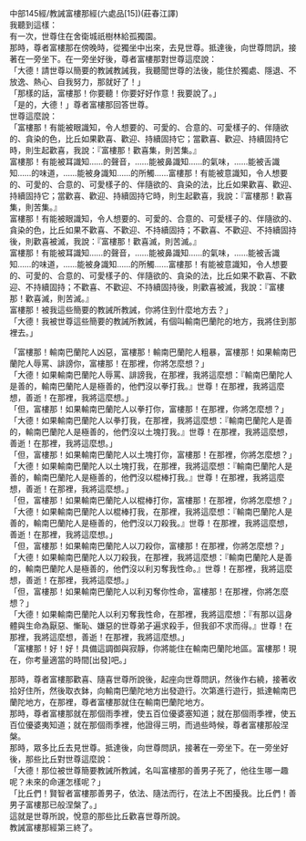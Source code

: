 中部145經/教誡富樓那經(六處品[15])(莊春江譯)  
我聽到這樣：  
有一次，世尊住在舍衛城祇樹林給孤獨園。  
那時，尊者富樓那在傍晚時，從獨坐中出來，去見世尊。抵達後，向世尊問訊，接著在一旁坐下。在一旁坐好後，尊者富樓那對世尊這麼說：  
「大德！請世尊以簡要的教誡教誡我，我聽聞世尊的法後，能住於獨處、隱退、不放逸、熱心、自我努力，那就好了！」  
「那樣的話，富樓那！你要聽！你要好好作意！我要說了。」  
「是的，大德！」尊者富樓那回答世尊。  
世尊這麼說：  
「富樓那！有能被眼識知，令人想要的、可愛的、合意的、可愛樣子的、伴隨欲的、貪染的色，比丘如果歡喜、歡迎、持續固持它；當歡喜、歡迎、持續固持它時，則生起歡喜，我說：『富樓那！歡喜集，則苦集。』  
富樓那！有能被耳識知……的聲音，……能被鼻識知……的氣味，……能被舌識知……的味道，……能被身識知……的所觸……富樓那！有能被意識知，令人想要的、可愛的、合意的、可愛樣子的、伴隨欲的、貪染的法，比丘如果歡喜、歡迎、持續固持它；當歡喜、歡迎、持續固持它時，則生起歡喜，我說：『富樓那！歡喜集，則苦集。』  
富樓那！有能被眼識知，令人想要的、可愛的、合意的、可愛樣子的、伴隨欲的、貪染的色，比丘如果不歡喜、不歡迎、不持續固持；不歡喜、不歡迎、不持續固持後，則歡喜被滅，我說：『富樓那！歡喜滅，則苦滅。』  
富樓那！有能被耳識知……的聲音，……能被鼻識知……的氣味，……能被舌識知……的味道，……能被身識知……的所觸……富樓那！有能被意識知，令人想要的、可愛的、合意的、可愛樣子的、伴隨欲的、貪染的法，比丘如果不歡喜、不歡迎、不持續固持；不歡喜、不歡迎、不持續固持後，則歡喜被滅，我說：『富樓那！歡喜滅，則苦滅。』  
富樓那！被我這些簡要的教誡所教誡，你將住到什麼地方去？」  
「大德！我被世尊這些簡要的教誡所教誡，有個叫輸南巴蘭陀的地方，我將住到那裡去。」  
  
「富樓那！輸南巴蘭陀人凶惡，富樓那！輸南巴蘭陀人粗暴，富樓那！如果輸南巴蘭陀人辱罵、誹謗你，富樓那！在那裡，你將怎麼想？」  
「大德！如果輸南巴蘭陀人辱罵、誹謗我，在那裡，我將這麼想：『輸南巴蘭陀人是善的，輸南巴蘭陀人是極善的，他們沒以拳打我。』世尊！在那裡，我將這麼想，善逝！在那裡，我將這麼想。」  
「但，富樓那！如果輸南巴蘭陀人以拳打你，富樓那！在那裡，你將怎麼想？」  
「大德！如果輸南巴蘭陀人以拳打我，在那裡，我將這麼想：『輸南巴蘭陀人是善的，輸南巴蘭陀人是極善的，他們沒以土塊打我。』世尊！在那裡，我將這麼想，善逝！在那裡，我將這麼想。」  
「但，富樓那！如果輸南巴蘭陀人以土塊打你，富樓那！在那裡，你將怎麼想？」  
「大德！如果輸南巴蘭陀人以土塊打我，在那裡，我將這麼想：『輸南巴蘭陀人是善的，輸南巴蘭陀人是極善的，他們沒以棍棒打我。』世尊！在那裡，我將這麼想，善逝！在那裡，我將這麼想。」  
「但，富樓那！如果輸南巴蘭陀人以棍棒打你，富樓那！在那裡，你將怎麼想？」  
「大德！如果輸南巴蘭陀人以棍棒打我，在那裡，我將這麼想：『輸南巴蘭陀人是善的，輸南巴蘭陀人是極善的，他們沒以刀殺我。』世尊！在那裡，我將這麼想，善逝！在那裡，我將這麼想。」  
「但，富樓那！如果輸南巴蘭陀人以刀殺你，富樓那！在那裡，你將怎麼想？」  
「大德！如果輸南巴蘭陀人以刀殺我，在那裡，我將這麼想：『輸南巴蘭陀人是善的，輸南巴蘭陀人是極善的，他們沒以利刃奪我性命。』世尊！在那裡，我將這麼想，善逝！在那裡，我將這麼想。」  
「但，富樓那！如果輸南巴蘭陀人以利刃奪你性命，富樓那！在那裡，你將怎麼想？」  
「大德！如果輸南巴蘭陀人以利刃奪我性命，在那裡，我將這麼想：『有那以這身體與生命為厭惡、慚恥、嫌惡的世尊弟子遍求殺手，但我卻不求而得。』世尊！在那裡，我將這麼想，善逝！在那裡，我將這麼想。」  
「富樓那！好！好！具備這調御與寂靜，你將能住在輸南巴蘭陀地區。富樓那！現在，你考量適當的時間[出發]吧。」  
  
那時，尊者富樓那歡喜、隨喜世尊所說後，起座向世尊問訊，然後作右繞，接著收拾好住所，然後取衣鉢，向輸南巴蘭陀地方出發遊行。次第進行遊行，抵達輸南巴蘭陀地方，在那裡，尊者富樓那就住在輸南巴蘭陀地方。  
那時，尊者富樓那就在那個雨季裡，使五百位優婆塞知道；就在那個雨季裡，使五百位優婆夷知道；就在那個雨季裡，他證得三明，而過些時候，尊者富樓那般涅槃。  
那時，眾多比丘去見世尊。抵達後，向世尊問訊，接著在一旁坐下。在一旁坐好後，那些比丘對世尊這麼說：  
「大德！那位被世尊簡要教誡所教誡，名叫富樓那的善男子死了，他往生哪一趣呢？未來的命運怎樣呢？」  
「比丘們！賢智者富樓那善男子，依法、隨法而行，在法上不困擾我。比丘們！善男子富樓那已般涅槃了。」  
這就是世尊所說，悅意的那些比丘歡喜世尊所說。  
教誡富樓那經第三終了。  
  
  
